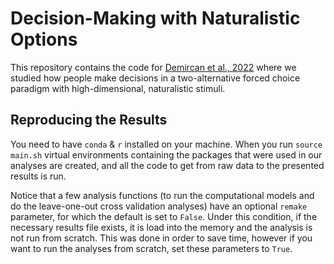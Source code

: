# Decision-Making with Naturalistic Options
This repository contains the code for [Demircan et al., 2022](https://escholarship.org/content/qt1td8q3wn/qt1td8q3wn.pdf) where we studied how people make decisions in a two-alternative forced choice paradigm with high-dimensional, naturalistic stimuli.
## Reproducing the Results
You need to have `conda` & `r` installed on your machine. When you run `source main.sh` virtual environments containing the packages that were used in our analyses are created, and all the code to get from raw data to the presented results is run. 

Notice that a few analysis functions (to run the computational models and do the leave-one-out cross validation analyses) have an optional `remake` parameter, for which the default is set to `False`. Under this condition, if the necessary results file exists, it is load into the memory and the analysis is not run from scratch. This was done in order to save time, however if you want to run the analyses from scratch, set these parameters to `True`.
